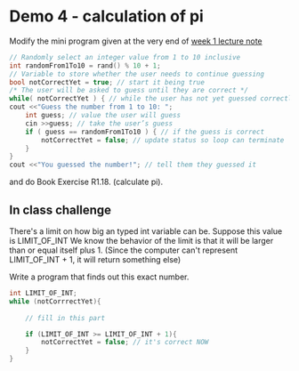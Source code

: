 # Demo 4 - calculation of pi

Modify the mini program given at the very end of [week 1 lecture note](https://ccle.ucla.edu/pluginfile.php/1778309/mod_resource/content/0/Topic_IntroToProgramming.pdf)
```cpp
// Randomly select an integer value from 1 to 10 inclusive
int randomFrom1To10 = rand() % 10 + 1;
// Variable to store whether the user needs to continue guessing
bool notCorrectYet = true; // start it being true
/* The user will be asked to guess until they are correct */
while( notCorrectYet ) { // while the user has not yet guessed correctly
cout <<"Guess the number from 1 to 10: ";
	int guess; // value the user will guess
	cin >>guess; // take the user’s guess
	if ( guess == randomFrom1To10 ) { // if the guess is correct
		notCorrectYet = false; // update status so loop can terminate
	}
}
cout <<"You guessed the number!"; // tell them they guessed it
```
and do Book Exercise R1.18. (calculate pi). 

## In class challenge
There's a limit on how big an typed int variable can be.
Suppose this value is LIMIT_OF_INT
We know the behavior of the limit is that it will be larger than or equal itself plus 1.
(Since the computer can't represent LIMIT_OF_INT + 1, it will return something else)

Write a program that finds out this exact number.

```cpp
int LIMIT_OF_INT;
while (notCorrrectYet){
	
	// fill in this part

	if (LIMIT_OF_INT >= LIMIT_OF_INT + 1){
		notCorrectYet = false; // it's correct NOW
	}
}
```
